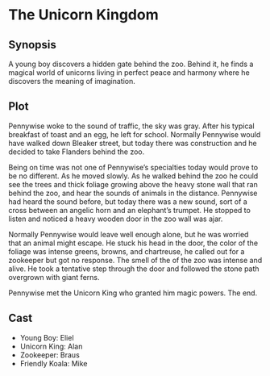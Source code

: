# The Unicorn Kingdom

## Synopsis

A young boy discovers a hidden gate behind the zoo.
Behind it, he finds a magical world of unicorns living in perfect peace and harmony where he discovers the meaning of imagination.

## Plot

Pennywise woke to the sound of traffic, the sky was gray.
After his typical breakfast of toast and an egg, he left for school.
Normally Pennywise would have walked down Bleaker street, but today there was construction and he decided to take Flanders behind the zoo.

Being on time was not one of Pennywise’s specialties today would prove to be no different.
As he moved slowly.
As he walked behind the zoo he could see the trees and thick foliage growing above the heavy stone wall that ran behind the zoo, and hear the sounds of animals in the distance.
Pennywise had heard the sound before, but today there was a new sound, sort of a cross between an angelic horn and an elephant’s trumpet.
He stopped to listen and noticed a heavy wooden door in the zoo wall was ajar.

Normally Pennywise would leave well enough alone, but he was worried that an animal might escape.
He stuck his head in the door, the color of the foliage was intense greens, browns, and chartreuse, he called out for a zookeeper but got no response.
The smell of the of the zoo was intense and alive.
He took a tentative step through the door and followed the stone path overgrown with giant ferns.

Pennywise met the Unicorn King who granted him magic powers.
The end.

## Cast

* Young Boy: Eliel
* Unicorn King: Alan
* Zookeeper: Braus
* Friendly Koala: Mike
